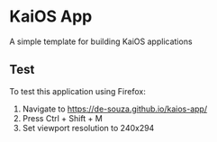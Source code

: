 # KaiOS App
A simple template for building KaiOS applications

## Test

To test this application using Firefox:

1. Navigate to https://de-souza.github.io/kaios-app/
2. Press Ctrl + Shift + M
3. Set viewport resolution to 240x294
